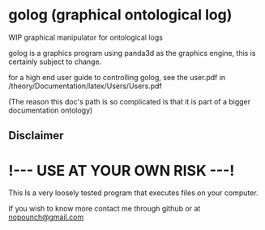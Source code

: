# golog (graphical ontological log)
WIP graphical manipulator for ontological logs

golog is a graphics program using panda3d as the graphics engine, this is certainly subject to change.

for a high end user guide to controlling golog, see the user.pdf in
/theory/Documentation/latex/Users/Users.pdf

(The reason this doc's path is so complicated is that it is part of a bigger documentation ontology)

## Disclaimer
# !--- USE AT YOUR OWN RISK ---!
This Is a very loosely tested program that executes files on your computer.

If you wish to know more contact me through github or at nopounch@gmail.com
